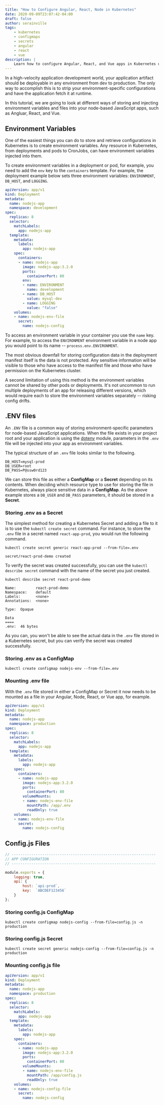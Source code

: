 ```yaml
---
title: "How to Configure Angular, React, Node in Kubernetes"
date: 2020-09-09T23:07:42-04:00
draft: false
author: serainville
tags:
    - kubernetes
    - configmaps
    - secrets
    - angular
    - react
    - vue
description: |
    Learn how to configure Angular, React, and Vue apps in Kubernetes using ConfigMaps and Secrets for environment variables and config.js files.
---
```


In a high-velocity application development world, your application artifact should be deployable in any environment from dev to production. The only way to accomplish this is to strip your environment-specific configurations and have the application fetch it at runtime.

In this tutorial, we are going to look at different ways of storing and injecting environment variables and files into your node-based JavaScript apps, such as Angluar, React, and Vue. 



## Environment Variables
One of the easiest things you can do to store and retrieve configurations in Kubernetes is to create environment variables. Any resource in Kubernetes, from deployments and pods to CronJobs, can have environment variables injected into them.

To create environment variables in a deployment or pod, for example, you need to add the `env` key to the `containers` template. For example, the deployment example below sets three environment variables: `ENVIRONMENT`, `DB_HOST`, and `LOGGING`. 

```yaml
apiVersion: app/v1
kind: Deployment
metadata:
  name: nodejs-app
  namespace: development
spec:
  replicas: 8
  selector:
    matchLabels:
      app: nodejs-app
  template:
    metadata:
      labels:
        app: nodejs-app
    spec:
      containers:
      - name: nodejs-app
        image: nodejs-app:3.2.0
        ports:
          containerPort: 80
        env:
        - name: ENVIRONMENT
          name: development
        - name: DB_HOST
          value: mysql-dev
        - name: LOGGING
          value: "false"
    volumes:
    - name: nodejs-env-file
      secret:
        name: nodejs-config
```

To access an environment variable in your container you use the `name` key. For example, to access the `ENVIRONMENT` environment variable in a node app you would point to its name -- `process.env.ENVIRONMENT`. 

The most obvious downfall for storing configuration data in the deployment manifest itself is the data is not protected. Any sensitive information will be visible to those who have access to the manifest file and those who have permission on the Kubernetes cluster.

A second limitation of using this method is the environment variables cannot be shared by other pods or deployments. It's not uncommon to run multiple deployments of an app for releasing different versions, which would require each to store the environment variables separately -- risking config drifts. 


## .ENV files
An `.ENV` file is a common way of storing environment-specific parameters for node-based JavaScript applications. When the file exists in your project root and your application is using the [dotenv](https://www.npmjs.com/package/dotenv "dotenv npm page") module, parameters in the `.env` file will be injected into your app as environment variables.

The typical structure of an `.env` file looks similar to the following.
```shell
DB_HOST=mysql-prod
DB_USER=root
DB_PASS=P@ssw0rd123
```
We can store this file as either a **ConfigMap** or a **Secret** depending on its contents. When deciding which resource type to use for storing the file in Kubernetes, always place sensitive data in a **ConfigMap**. As the above example stores a `DB_USER` and `DB_PASS` parameters, it should be stored in a **Secret**.

### Storing .env as a Secret
The simplest method for creating a Kubernetes Secret and adding a file to it is to use the `kubectl create secret` command. For instance, to store the `.env` file in a secret named `react-app-prod`, you would run the following command.

```shell
kubectl create secret generic react-app-prod --from-file=.env
```
```shell
secret/react-prod-demo created
```

To verify the secret was created successfully, you can use the `kubectl describe secret` command with the name of the secret you just created.

```shell
kubectl describe secret react-prod-demo
```
```shell
Name:         react-prod-demo
Namespace:    default
Labels:       <none>
Annotations:  <none>

Type:  Opaque

Data
====
.env:  46 bytes
```

As you can, you won't be able to see the actual data in the `.env` file stored in a Kubernetes secret, but you can verify the secret was created successfully.

### Storing .env as a ConfigMap
```shell
kubectl create configmap nodejs-env --from-file=.env
```

### Mounting .env file
With the `.env` file stored in either a ConfigMap or Secret it now needs to be mounted as a file in your Angular, Node, React, or Vue app, for example. 

```yaml
apiVersion: app/v1
kind: Deployment
metadata:
  name: nodejs-app
  namespace: production
spec:
  replicas: 8
  selector:
    matchLabels:
      app: nodejs-app
  template:
    metadata:
      labels:
        app: nodejs-app
    spec:
      containers:
      - name: nodejs-app
        image: nodejs-app:3.2.0
        ports:
          containerPort: 80
        volumeMounts:
        - name: nodejs-env-file
          mountPath: /app/.env
          readOnly: true
    volumes:
    - name: nodejs-env-file
      secret:
        name: nodejs-config
```

## Config.js Files


```javascript
// ------------------------------------------------------------------
// APP CONFIGURATION
// ------------------------------------------------------------------

module.exports = {
    logging: true,
    api: {
        host: `api-prod`,
        key:  `ABCDEF123456`
    }
};
```
### Storing config.js ConfigMap
```shell
kubectl create configmap nodejs-config --from-file=config.js -n production
```

### Storing config.js Secret
```shell
kubectl create secret generic nodejs-config --from-file=config.js -n production
```

### Mounting config.js file

```yaml
apiVersion: app/v1
kind: Deployment
metadata:
  name: nodejs-app
  namespace: production
spec:
  replicas: 8
  selector:
    matchLabels:
      app: nodejs-app
  template:
    metadata:
      labels:
        app: nodejs-app
    spec:
      containers:
      - name: nodejs-app
        image: nodejs-app:3.2.0
        ports:
          containerPort: 80
        volumeMounts:
        - name: nodejs-env-file
          mountPath: /app/config.js
          readOnly: true
    volumes:
    - name: nodejs-config-file
      secret:
        name: nodejs-config
```
